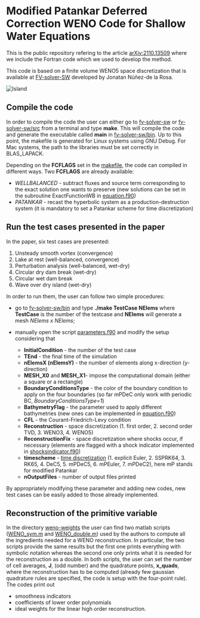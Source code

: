 # Modified Patankar Deferred Correction WENO Code for Shallow Water Equations

This is the public repository refering to the article [arXiv:2110.13509](https://arxiv.org/abs/2110.13509#) where we include the Fortran code which we used to develop the method.

This code is based on a finite volume WENO5 space discretization that is available at [FV-solver-SW](https://github.com/jbnunezd/fv-solver-sw.git) developed by Jonatan Núñez-de la Rosa.

![Island](pictures/island.gif)

## Compile the code

In order to compile the code the user can either go to [fv-solver-sw](fv-solver-sw) or [fv-solver-sw/src](fv-solver-sw/src)
from a terminal and type **make**. This will compile the code and generate the executable called **main** in [fv-solver-sw/bin](fv-solver-sw/bin). Up to this point, the makefile is generated for Linux systems using GNU Debug. For Mac systems, the path to the libraries must be set correctly in BLAS_LAPACK.

Depending on the **FCFLAGS** set in the [makefile](fv-solver-sw/src/makefile), the code can compiled in different ways. Two **FCFLAGS** are already available:
* *WELLBALANCED* - subtract fluxes and source term corresponding to the exact solution one wants to preserve (new solutions can be set in the subroutine ExactFunctionWB in [equation.f90](fv-solver-sw/src/equation.f90))
* *PATANKAR*     - recast the hyperbolic system as a production-destruction system (it is mandatory to set a Patankar scheme for time discretization)
## Run the test cases presented in the paper 

In the paper, six test cases are presented:
1. Unsteady smooth vortex (convergence)
1. Lake at rest (well-balanced, convergence)
1. Perturbation analysis (well-balanced, wet-dry)
1. Circular dry dam break (wet-dry)
1. Circular wet dam break
1. Wave over dry island (wet-dry)

In order to run them, the user can follow two simple procedures:

* go to [fv-solver-sw/bin](fv-solver-sw/bin) and type 
**./make TestCase NElems** 
where **TestCase** is the number of the testcase and **NElems** will generate a mesh *NElems x NElems*;

* manually open the script [parameters.f90](fv-solver-sw/src/bin/parameters.f90) and modify the setup considering that  

  * **InitialCondition**       - the number of the test case     
  * **TEnd**                   - the final time of the simulation   
  * **nElemsX (nElemsY)**      - the number of elements along x-direction (y-direction)    
  * **MESH_X0** and **MESH_X1**- impose the computational domain (either a square or a rectangle)   
  * **BoundaryConditionsType** - the color of the boundary condition to apply on the four boundaries (so far mPDeC only work with periodic BC, *BoundaryConditionsType=1*)   
  * **BathymetryFlag**         - the parameter used to apply different bathymetries (new ones can be implemented in [equation.f90](fv-solver-sw/src/bin/equation.f90))   
  * **CFL**                    - the Courant-Friedrich-Levy condition  
  * **Reconstruction**         - space discretization (1. first order, 2. second order TVD, 3. WENO3, 4. WENO5)    
  * **ReconstructionFix**      - space discretization where shocks occur, if necessary (elements are flagged with a shock indicator implemented in [shocksindicator.f90](fv-solver-sw/src/shocksindicator.f90))     
  * **timescheme**             - [time discretization](fv-solver-sw/src/timediscretization.f90) (1. explicit Euler, 2. SSPRK64, 3. RK65, 4. DeC5, 5. mPDeC5, 6. mPEuler, 7. mPDeC2), here mP stands for modified Patankar
  * **nOutputFiles**           - number of output files printed    

By appropriately modifying these parameter and adding new codes, new test cases can be easily added to those already implemented.

## Reconstruction of the primitive variable

In the directory [weno-weights](weno-weights) the user can find two matlab scripts ([WENO_sym.m](weno-weights/WENO_sym.m) and 
[WENO_double.m](weno-weights/WENO_double.m)) used by the authors to compute all the ingredients needed for a WENO reconstruction. 
In particular, the two scripts provide the same results but the first one prints everything with symbolic notation whereas the second one only prints
what it is needed for the reconstruction as a double. In both scripts, the user can set the number of cell averages, **J**, (odd number) and the quadrature 
points, **x_quads**, where the reconstruction has to be computed (already few gaussian quadrature rules are specified, the code is setup with the 
four-point rule). The codes print out
* smoothness indicators
* coefficients of lower order polynomials
* ideal weights for the linear high order reconstruction.



